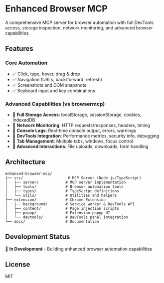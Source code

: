 # Enhanced Browser MCP

A comprehensive MCP server for browser automation with full DevTools access, storage inspection, network monitoring, and advanced browser capabilities.

## Features

### Core Automation
- ✅ Click, type, hover, drag & drop
- ✅ Navigation (URLs, back/forward, refresh)
- ✅ Screenshots and DOM snapshots
- ✅ Keyboard input and key combinations

### Advanced Capabilities (vs browsermcp)
- 🚀 **Full Storage Access**: localStorage, sessionStorage, cookies, IndexedDB
- 🚀 **Network Monitoring**: HTTP requests/responses, headers, timing
- 🚀 **Console Logs**: Real-time console output, errors, warnings
- 🚀 **DevTools Integration**: Performance metrics, security info, debugging
- 🚀 **Tab Management**: Multiple tabs, windows, focus control
- 🚀 **Advanced Interactions**: File uploads, downloads, form handling

## Architecture

```
enhanced-browser-mcp/
├── src/                    # MCP Server (Node.js/TypeScript)
│   ├── server/            # MCP server implementation
│   ├── tools/             # Browser automation tools
│   ├── types/             # TypeScript definitions
│   └── utils/             # Utilities and helpers
├── extension/             # Chrome Extension
│   ├── background/        # Service worker & DevTools API
│   ├── content/           # Page injection scripts
│   ├── popup/             # Extension popup UI
│   └── devtools/          # DevTools panel integration
└── docs/                  # Documentation
```

## Development Status

🚧 **In Development** - Building enhanced browser automation capabilities

## License

MIT